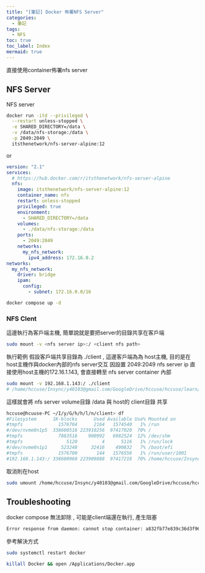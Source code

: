 ```yaml
---
title: "[筆記] Docker 佈署NFS Server"
categories:
  - 筆記
tags:
  - NFS
toc: true
toc_label: Index
mermaid: true
---
```



直接使用container佈署nfs server


## NFS Server

NFS server

```bash
docker run -itd --privileged \
  --restart unless-stopped \
  -e SHARED_DIRECTORY=/data \
  -v /data/nfs-storage:/data \
  -p 2049:2049 \
  itsthenetwork/nfs-server-alpine:12
```

or

```yaml
version: "2.1"
services:
  # https://hub.docker.com/r/itsthenetwork/nfs-server-alpine
  nfs:
    image: itsthenetwork/nfs-server-alpine:12
    container_name: nfs
    restart: unless-stopped
    privileged: true
    environment:
      - SHARED_DIRECTORY=/data
    volumes:
      - ./data/nfs-storage:/data
    ports:
      - 2049:2049
    networks:
      my_nfs_network:
        ipv4_address: 172.16.0.2
networks:
  my_nfs_network:
    driver: bridge
    ipam:
      config:
        - subnet: 172.16.0.0/16
```

```bash
docker compose up -d
```

### NFS Clent

這邊執行為客戶端主機,  簡單說就是要把server的目錄共享在客戶端

```bash
sudo mount -v <nfs server ip>:/ <client nfs path>
```

執行範例
假設客戶端共享目錄為 ./client , 這邊客戶端為為 host主機,  目的是在host主機作與docker內部的nfs server交互
因設置 2049:2049  nfs server ip 直接使用host主機的172.16.1.143, 會直接轉至 nfs server container 內部

```bash
sudo mount -v 192.168.1.143:/ ./client
# /home/hccuse/Insync/y40103@gmail.com/GoogleDrive/hccuse/hccuse/learn/nfs/client
```

這樣就會將 nfs server volume目錄 /data 與 host的 client目錄 共享

```bash
hccuse@hcuuse-PC ~/I/y/G/h/h/l/n/client> df
#Filesystem      1K-blocks      Used Available Use% Mounted on
#tmpfs             1576704      2164   1574540   1% /run
#/dev/nvme0n1p5  338600516 223910256  97417020  70% /
#tmpfs             7883516    900992   6982524  12% /dev/shm
#tmpfs                5120         4      5116   1% /run/lock
#/dev/nvme0n1p1     523248     32416    490832   7% /boot/efi
#tmpfs             1576700       144   1576556   1% /run/user/1001
#192.168.1.143:/ 338600960 223909888  97417216  70% /home/hccuse/Insync/y40103@gmail.com/GoogleDrive/hccuse/hccuse/learn/nfs/client
```

取消則在host
```bash
sudo umount /home/hccuse/Insync/y40103@gmail.com/GoogleDrive/hccuse/hccuse/learn/nfs/client
```

## Troubleshooting

docker compose 無法卸除 , 可能是client端還在執行, 產生阻塞


```bash
Error response from daemon: cannot stop container: a832fb77e839c36d3f961171e5e6af3146ebf9a08ea0f78eff1ff8e31affd4be: tried to kill container, but did not receive an exit event
```

參考解決方式

```bash
sudo systemctl restart docker

killall Docker && open /Applications/Docker.app
```
